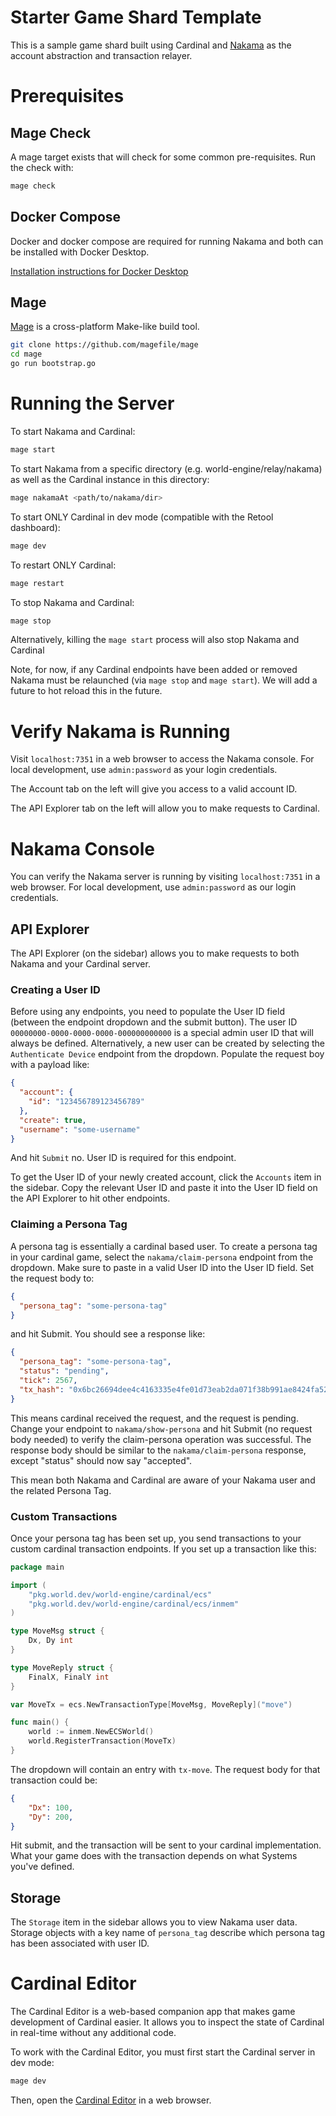 # Starter Game Shard Template

This is a sample game shard built using Cardinal and [Nakama](https://heroiclabs.com/nakama/) as the account abstraction and
transaction relayer.

# Prerequisites

## Mage Check

A mage target exists that will check for some common pre-requisites. Run the check with:

```bash
mage check
```

## Docker Compose

Docker and docker compose are required for running Nakama and both can be installed with Docker Desktop.

[Installation instructions for Docker Desktop](https://docs.docker.com/compose/install/#scenario-one-install-docker-desktop)

## Mage

[Mage](https://magefile.org/) is a cross-platform Make-like build tool.

```bash
git clone https://github.com/magefile/mage
cd mage
go run bootstrap.go
```

# Running the Server

To start Nakama and Cardinal:

```bash
mage start
```

To start Nakama from a specific directory (e.g. world-engine/relay/nakama) as well as the Cardinal instance in this directory:
```bash
mage nakamaAt <path/to/nakama/dir>
```

To start ONLY Cardinal in dev mode (compatible with the Retool dashboard):

```bash
mage dev
```

To restart ONLY Cardinal:

```bash
mage restart
```

To stop Nakama and Cardinal:

```bash
mage stop
```

Alternatively, killing the `mage start` process will also stop Nakama and Cardinal

Note, for now, if any Cardinal endpoints have been added or removed Nakama must be relaunched (via `mage stop` and `mage start`).
We will add a future to hot reload this in the future.

# Verify Nakama is Running

Visit `localhost:7351` in a web browser to access the Nakama console. For local development, use `admin:password` as your login
credentials.

The Account tab on the left will give you access to a valid account ID.

The API Explorer tab on the left will allow you to make requests to Cardinal.

# Nakama Console

You can verify the Nakama server is running by visiting `localhost:7351` in a web browser. For local development, use 
`admin:password` as our login credentials.

## API Explorer

The API Explorer (on the sidebar) allows you to make requests to both Nakama and your Cardinal server.

### Creating a User ID

Before using any endpoints, you need to populate the User ID field (between the endpoint dropdown and the submit button). 
The user ID `00000000-0000-0000-0000-000000000000` is a special admin user ID that will always be defined. Alternatively, 
a new user can be created by selecting the `Authenticate Device` endpoint from the dropdown. Populate the request boy
with a payload like:

```json
{
  "account": {
    "id": "123456789123456789"
  },
  "create": true,
  "username": "some-username"
}
```

And hit `Submit` no. User ID is required for this endpoint.

To get the User ID of your newly created account, click the `Accounts` item in the sidebar. Copy the relevant User ID 
and paste it into the User ID field on the API Explorer to hit other endpoints.

### Claiming a Persona Tag

A persona tag is essentially a cardinal based user. To create a persona tag in your cardinal game, select the `nakama/claim-persona` 
endpoint from the dropdown. Make sure to paste in a valid User ID into the User ID field. Set the request body to:
```json
{
  "persona_tag": "some-persona-tag"
}
```

and hit Submit. You should see a response like:

```json
{
  "persona_tag": "some-persona-tag",
  "status": "pending",
  "tick": 2567,
  "tx_hash": "0x6bc26694dee4c4163335e4fe01d73eab2da071f38b991ae8424fa52de330c228"
}
```

This means cardinal received the request, and the request is pending. Change your endpoint to `nakama/show-persona` and hit
Submit (no request body needed) to verify the claim-persona operation was successful. The response body should be similar
to the `nakama/claim-persona` response, except "status" should now say "accepted".

This mean both Nakama and Cardinal are aware of your Nakama user and the related Persona Tag.

### Custom Transactions

Once your persona tag has been set up, you send transactions to your custom cardinal transaction endpoints. If
you set up a transaction like this:

```go
package main

import (
	"pkg.world.dev/world-engine/cardinal/ecs"
	"pkg.world.dev/world-engine/cardinal/ecs/inmem"
)

type MoveMsg struct {
	Dx, Dy int
}

type MoveReply struct {
	FinalX, FinalY int
}

var MoveTx = ecs.NewTransactionType[MoveMsg, MoveReply]("move")

func main() {
	world := inmem.NewECSWorld()
	world.RegisterTransaction(MoveTx)
}
```

The dropdown will contain an entry with `tx-move`. The request body for that transaction could be:
```json
{
	"Dx": 100,
	"Dy": 200,
}
```

Hit submit, and the transaction will be sent to your cardinal implementation. What your game does with the transaction
depends on what Systems you've defined.

## Storage

The `Storage` item in the sidebar allows you to view Nakama user data. Storage objects with a key name of `persona_tag`
describe which persona tag has been associated with user ID.

# Cardinal Editor

The Cardinal Editor is a web-based companion app that makes game development of Cardinal easier. It allows you to inspect the state of Cardinal in real-time without any additional code.

To work with the Cardinal Editor, you must first start the Cardinal server in dev mode:

```bash
mage dev
```

Then, open the [Cardinal Editor](https://editor.world.dev) in a web browser.
